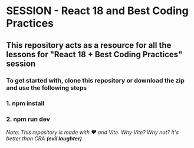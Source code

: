 # SESSION - React 18 and Best Coding Practices
## This repository acts as a resource for all the lessons for "React 18 + Best Coding Practices" session

### To get started with, clone this repository or download the zip and use the following steps
### 1. npm install
### 2. npm run dev

_Note: This repository is made with ❤️ and Vite.
Why Vite? Why not? It's better than CRA **(evil laughter)**_ 
